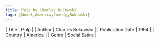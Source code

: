 ```yaml
---
title: Pulp by Charles Bukowski
tags: [Novel,America,Comedy,Bukowski]
---     
```

| Title | Pulp  |
| Author |  Charles Bukowski  |
| Publication Date | 1994   |
| Country | America |
| Genre | Social Satire  |
        